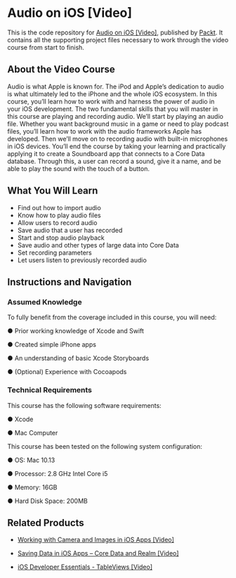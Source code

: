 # Audio on iOS [Video]
This is the code repository for [Audio on iOS [Video]](https://www.packtpub.com/application-development/audio-ios-video?utm_source=github&utm_medium=repository&utm_campaign=9781788294140), published by [Packt](https://www.packtpub.com/?utm_source=github). It contains all the supporting project files necessary to work through the video course from start to finish.

## About the Video Course
Audio is what Apple is known for. The iPod and Apple’s dedication to audio is what ultimately led to the iPhone and the whole iOS ecosystem. In this course, you’ll learn how to work with and harness the power of audio in your iOS development.
The two fundamental skills that you will master in this course are playing and recording audio. We’ll start by playing an audio file. Whether you want background music in a game or need to play podcast files, you’ll learn how to work with the audio frameworks Apple has developed. Then we’ll move on to recording audio with built-in microphones in iOS devices.
You’ll end the course by taking your learning and practically applying it to create a Soundboard app that connects to a Core Data database. Through this, a user can record a sound, give it a name, and be able to play the sound with the touch of a button.

<H2>What You Will Learn</H2>
<DIV class=book-info-will-learn-text>
<UL>
<LI>Find out how to import audio
<LI>Know how to play audio files
<LI>Allow users to record audio 
<LI>Save audio that a user has recorded
<LI>Start and stop audio playback
<LI>Save audio and other types of large data into Core Data 
<LI>Set recording parameters
<LI>Let users listen to previously recorded audio </LI></UL></DIV>

## Instructions and Navigation
### Assumed Knowledge
To fully benefit from the coverage included in this course, you will need:<br/>

●	Prior working knowledge of Xcode and Swift

●	Created simple iPhone apps

●	An understanding of basic Xcode Storyboards

●	(Optional) Experience with Cocoapods

### Technical Requirements
This course has the following software requirements:<br/>

●	Xcode

●	Mac Computer

This course has been tested on the following system configuration:

●	OS: Mac 10.13

●	Processor: 2.8 GHz Intel Core i5

●	Memory: 16GB

●	Hard Disk Space: 200MB


## Related Products
* [Working with Camera and Images in iOS Apps [Video]](https://www.packtpub.com/application-development/working-camera-and-images-ios-apps-video?utm_source=github&utm_medium=repository&utm_campaign=9781788291330)

* [Saving Data in iOS Apps – Core Data and Realm [Video]](https://www.packtpub.com/application-development/saving-data-ios-apps-–-core-data-and-realm-video?utm_source=github&utm_medium=repository&utm_campaign=9781788299442)

* [iOS Developer Essentials - TableViews [Video]](https://www.packtpub.com/application-development/ios-developer-essentials-tableviews-video?utm_source=github&utm_medium=repository&utm_campaign=9781788299015)


